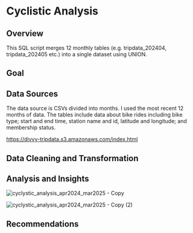 # Cyclistic Analysis
## Overview
This SQL script merges 12 monthly tables (e.g. tripdata_202404, tripdata_202405 etc.) into a single dataset using UNION.

## Goal

## Data Sources
The data source is CSVs divided into months. I used the most recent 12 months of data.
The tables include data about bike rides including bike type; start and end time, station name and id, latitude and longitude; and membership status.

https://divvy-tripdata.s3.amazonaws.com/index.html
## Data Cleaning and Transformation

## Analysis and Insights

![cyclystic_analysis_apr2024_mar2025 - Copy](https://github.com/user-attachments/assets/ccd77445-0517-4dd7-88c9-7f485cecbb08)

![cyclystic_analysis_apr2024_mar2025 - Copy (2)](https://github.com/user-attachments/assets/1f7637b2-ddba-4f0b-896b-326d51723e4c)

## Recommendations

